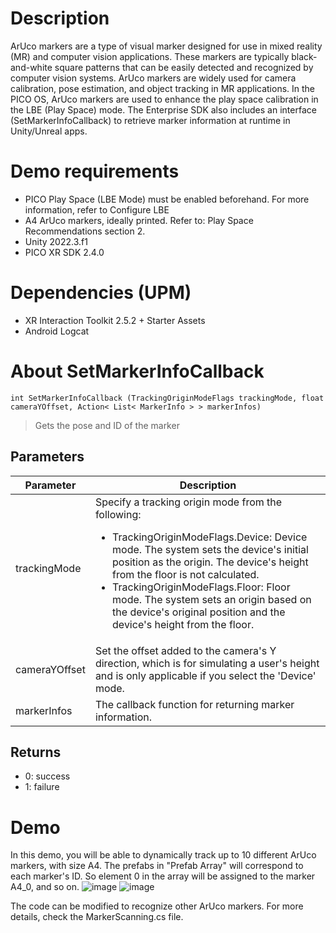 # Description
ArUco markers are a type of visual marker designed for use in mixed reality (MR) and computer vision applications. These markers are typically black-and-white square patterns that can be easily detected and recognized by computer vision systems. ArUco markers are widely used for camera calibration, pose estimation, and object tracking in MR applications.
In the PICO OS, ArUco markers are used to enhance the play space calibration in the LBE (Play Space) mode. The Enterprise SDK also includes an interface (SetMarkerInfoCallback) to retrieve marker information at runtime in Unity/Unreal apps.
# Demo requirements
- PICO Play Space (LBE Mode) must be enabled beforehand. For more information, refer to Configure LBE
- A4 ArUco markers, ideally printed. Refer to: Play Space Recommendations section 2.
- Unity 2022.3.f1
- PICO XR SDK 2.4.0
# Dependencies (UPM)
- XR Interaction Toolkit 2.5.2 + Starter Assets
- Android Logcat
# About SetMarkerInfoCallback
```
int SetMarkerInfoCallback (TrackingOriginModeFlags trackingMode, float cameraYOffset, Action< List< MarkerInfo > > markerInfos)
 ```
> Gets the pose and ID of the marker
## Parameters
| Parameter  | Description |
| ------------- | ------------- |
| trackingMode  | Specify a tracking origin mode from the following: <ul><li>TrackingOriginModeFlags.Device: Device mode. The system sets the device's initial position as the origin. The device's height from the floor is not calculated.</li><li>TrackingOriginModeFlags.Floor: Floor mode. The system sets an origin based on the device's original position and the device's height from the floor.</li></ul>|   |
| cameraYOffset | Set the offset added to the camera's Y direction, which is for simulating a user's height and is only applicable if you select the 'Device' mode. |
| markerInfos | The callback function for returning marker information. |

## Returns
- 0: success 
- 1: failure

# Demo
In this demo, you will be able to dynamically track up to 10 different ArUco markers, with size A4. The prefabs in "Prefab Array" will correspond to each marker's ID. So element 0 in the array will be assigned to the marker A4_0, and so on.
![image](https://github.com/picoxr/ArUcoMarkerTracking/assets/15983798/41e8bed4-a11c-478b-94b0-8434159d43f5)
![image](https://github.com/picoxr/ArUcoMarkerTracking/assets/15983798/0cff9a28-2f5d-4a17-8ffc-88cc485128d6)

The code can be modified to recognize other ArUco markers. For more details, check the MarkerScanning.cs file.


